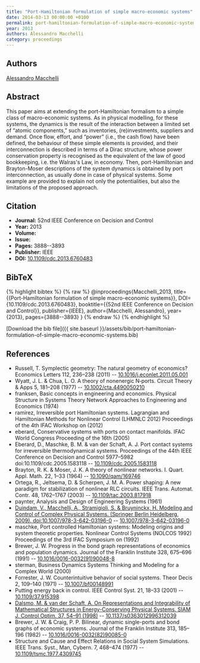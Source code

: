 ```yaml
---
title: "Port-Hamiltonian formulation of simple macro-economic systems"
date: 2014-03-13 00:00:00 +0100
permalink: port-hamiltonian-formulation-of-simple-macro-economic-systems
year: 2013
authors: Alessandro Macchelli
category: proceedings
---
```

 
## Authors
[Alessandro Macchelli](authors/alessandro-macchelli)
 
## Abstract
This paper aims at extending the port-Hamiltonian formalism to a simple class of macro-economic systems. As in physical modelling, for these systems, the dynamics is the result of the interaction between a limited set of “atomic components,” such as inventories, (re)investments, suppliers and demand. Once flow, effort, and “power” (i.e., the cash flow) have been defined, the behaviour of these simple elements is provided, and their interconnection is described in terms of a Dirac structure, whose power conservation property is recognised as the equivalent of the law of good bookkeeping, i.e. the Walras's Law, in economy. Then, port-Hamiltonian and Brayton-Moser descriptions of the system dynamics is obtained by port interconnection, as usually done in case of physical systems. Some example are provided to explain not only the potentialities, but also the limitations of the proposed approach.
 
## Citation
- **Journal:** 52nd IEEE Conference on Decision and Control
- **Year:** 2013
- **Volume:** 
- **Issue:** 
- **Pages:** 3888--3893
- **Publisher:** IEEE
- **DOI:** [10.1109/cdc.2013.6760483](https://doi.org/10.1109/cdc.2013.6760483)
 
## BibTeX
{% highlight bibtex %}
{% raw %}
@inproceedings{Macchelli_2013,
  title={{Port-Hamiltonian formulation of simple macro-economic systems}},
  DOI={10.1109/cdc.2013.6760483},
  booktitle={{52nd IEEE Conference on Decision and Control}},
  publisher={IEEE},
  author={Macchelli, Alessandro},
  year={2013},
  pages={3888--3893}
}
{% endraw %}
{% endhighlight %}
 
[Download the bib file]({{ site.baseurl }}/assets/bib/port-hamiltonian-formulation-of-simple-macro-economic-systems.bib)
 
## References
- Russell, T. Symplectic geometry: The natural geometry of economics? Economics Letters 112, 236–238 (2011) -- [10.1016/j.econlet.2011.05.001](https://doi.org/10.1016/j.econlet.2011.05.001)
- Wyatt, J. L. & Chua, L. O. A theory of nonenergic N‐ports. Circuit Theory &amp; Apps 5, 181–208 (1977) -- [10.1002/cta.4490050210](https://doi.org/10.1002/cta.4490050210)
- franksen, Basic concepts in engineering and economics. Physical Structure in Systems Theory Network Approaches to Engineering and Economics (1974)
- ramirez, Irreversible port Hamiltonian systems. Lagrangian and Hamiltonian Methods for Nonlinear Control (LHMNLC 2012) Proceedings of the 4th IFAC Workshop on (2012)
- eberard, Conservative systems with ports on contact manifolds. IFAC World Congress Proceeding of the 16th (2005)
- Eberard, D., Maschke, B. M. & van der Schaft, A. J. Port contact systems for irreversible thermodynamical systems. Proceedings of the 44th IEEE Conference on Decision and Control 5977–5982 doi:10.1109/cdc.2005.1583118 -- [10.1109/cdc.2005.1583118](https://doi.org/10.1109/cdc.2005.1583118)
- Brayton, R. K. & Moser, J. K. A theory of nonlinear networks. I. Quart. Appl. Math. 22, 1–33 (1964) -- [10.1090/qam/169746](https://doi.org/10.1090/qam/169746)
- Ortega, R., Jeltsema, D. & Scherpen, J. M. A. Power shaping: A new paradigm for stabilization of nonlinear RLC circuits. IEEE Trans. Automat. Contr. 48, 1762–1767 (2003) -- [10.1109/tac.2003.817918](https://doi.org/10.1109/tac.2003.817918)
- paynter, Analysis and Design of Engineering Systems (1961)
- [Duindam, V., Macchelli, A., Stramigioli, S. & Bruyninckx, H. Modeling and Control of Complex Physical Systems. (Springer Berlin Heidelberg, 2009). doi:10.1007/978-3-642-03196-0](modeling-and-control-of-complex-physical-systems) -- [10.1007/978-3-642-03196-0](https://doi.org/10.1007/978-3-642-03196-0)
- maschke, Port controlled Hamiltonian systems: Modeling origins and system theoretic properties. Nonlinear Control Systems (NOLCOS 1992) Proceedings of the 3rd IFAC Symposium on (1992)
- Brewer, J. W. Progress in the bond graph representations of economics and population dynamics. Journal of the Franklin Institute 328, 675–696 (1991) -- [10.1016/0016-0032(91)90048-8](https://doi.org/10.1016/0016-0032(91)90048-8)
- sterman, Business Dynamics Systems Thinking and Modeling for a Complex World (2000)
- Forrester, J. W. Counterintuitive behavior of social systems. Theor Decis 2, 109–140 (1971) -- [10.1007/bf00148991](https://doi.org/10.1007/bf00148991)
- Putting energy back in control. IEEE Control Syst. 21, 18–33 (2001) -- [10.1109/37.915398](https://doi.org/10.1109/37.915398)
- [Dalsmo, M. & van der Schaft, A. On Representations and Integrability of Mathematical Structures in Energy-Conserving Physical Systems. SIAM J. Control Optim. 37, 54–91 (1998)](on-representations-and-integrability-of-mathematical-structures-in-energy-conserving-physical-systems) -- [10.1137/s0363012996312039](https://doi.org/10.1137/s0363012996312039)
- Brewer, J. W. & Craig, P. P. Bilinear, dynamic single-ports and bond graphs of economic systems. Journal of the Franklin Institute 313, 185–196 (1982) -- [10.1016/0016-0032(82)90085-0](https://doi.org/10.1016/0016-0032(82)90085-0)
- Structure and Cause and Effect Relations in Social System Simulations. IEEE Trans. Syst., Man, Cybern. 7, 468–474 (1977) -- [10.1109/tsmc.1977.4309745](https://doi.org/10.1109/tsmc.1977.4309745)

